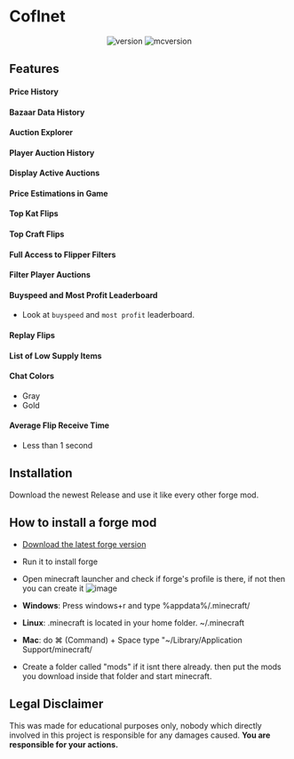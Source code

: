 # Coflnet
<div align="center">
  <a target="_blank">
    <img alt="version" src="https://img.shields.io/github/v/release/Quantizr/DungeonRoomsMod?color=%239f00ff&style=for-the-badge" />
  </a>
  <a target="_blank">
    <img alt="mcversion" src="https://img.shields.io/badge/MC%20Version-1.8.9-blue?color=%239f00ff&style=for-the-badge" />
  </a>
</div>


## Features

#### Price History

#### Bazaar Data History

#### Auction Explorer

#### Player Auction History

#### Display Active Auctions

#### Price Estimations in Game

#### Top Kat Flips

#### Top Craft Flips

#### Full Access to Flipper Filters

#### Filter Player Auctions

#### Buyspeed and Most Profit Leaderboard
- Look at `buyspeed` and `most profit` leaderboard.

#### Replay Flips

#### List of Low Supply Items

#### Chat Colors
- Gray
- Gold

#### Average Flip Receive Time
- Less than 1 second

## Installation

Download the newest Release and use it like every other forge mod.

## How to install a forge mod
- [Download the latest forge version](http://files.minecraftforge.net/maven/net/minecraftforge/forge/index_1.8.9.html "Download Forge")
- Run it to install forge  

- Open minecraft launcher and check if forge's profile is there, if not then you can create it ![image](https://user-images.githubusercontent.com/74936369/111808098-b8d7bf00-88e4-11eb-8a2d-60e93b1406a5.png)
- **Windows**: Press windows+r and type %appdata%/.minecraft/
- **Linux**: .minecraft is located in your home folder. ~/.minecraft
- **Mac**: do ⌘ (Command) + Space type "~/Library/Application Support/minecraft/
- Create a folder called "mods" if it isnt there already. then put the mods you download inside that folder and start minecraft.
                   
## Legal Disclaimer

This was made for educational purposes only, nobody which directly involved in this project is responsible for any damages caused.
**You are responsible for your actions.**

